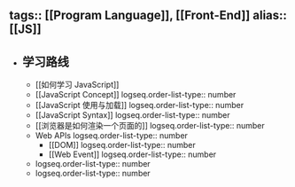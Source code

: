 tags:: [[Program Language]], [[Front-End]]
alias:: [[JS]]
---

- ## 学习路线
	- [[如何学习 JavaScript]]
	- [[JavaScript Concept]]
	  logseq.order-list-type:: number
	- [[JavaScript 使用与加载]]
	  logseq.order-list-type:: number
	- [[JavaScript Syntax]]
	  logseq.order-list-type:: number
	- [[浏览器是如何渲染一个页面的]]
	  logseq.order-list-type:: number
	- Web APIs
	  logseq.order-list-type:: number
		- [[DOM]]
		  logseq.order-list-type:: number
		- [[Web Event]]
		  logseq.order-list-type:: number
	- logseq.order-list-type:: number
	- logseq.order-list-type:: number
